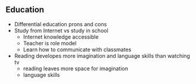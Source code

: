 ## Education
- Differential education prons and cons
- Study from Internet vs study in school
  - Internet knowledge accessible
  - Teacher is role model
  - Learn how to communicate with classmates
- Reading developes more imagination and language skills than watching tv
  - reading leaves more space for imagination
  - language skills
